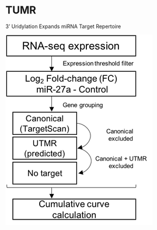 # TUMR
3’ Uridylation Expands miRNA Target Repertoire

![TUMR steps](https://raw.githubusercontent.com/Gu-Lab-RBL-NCI/TUMR/master/doc/scheme.png)
